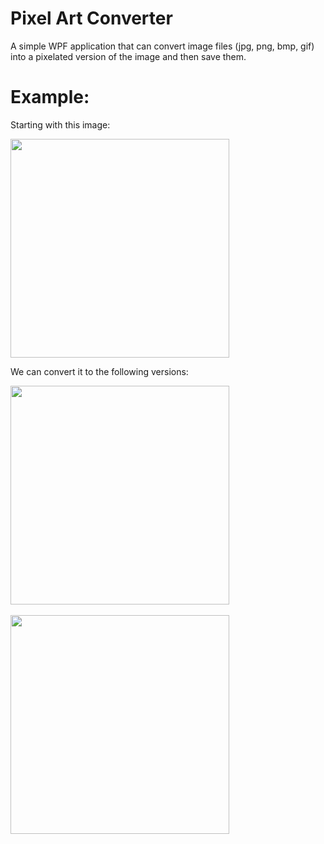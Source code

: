 # Pixel Art Converter

A simple WPF application that can convert image files (jpg, png, bmp, gif) into a pixelated version of the image and then save them.

# Example:

Starting with this image:
<!-- ![hendrik-cornelissen--qrcOR33ErA-unsplash](https://github.com/user-attachments/assets/1d133fdc-44b4-4d22-8758-6f28886b28db) --->
<img src="https://github.com/user-attachments/assets/1d133fdc-44b4-4d22-8758-6f28886b28db" height="350"> <br>  


We can convert it to the following versions: <br>  

<img src="https://github.com/user-attachments/assets/f81daf84-6c09-4dc2-aff3-98e7eb70fa29" height="350"> <br>  
<img src="https://github.com/user-attachments/assets/02c3fd09-2408-4579-88fc-382d4027d361" height="350"> <br>  

<!-- ![test-imagePD4](https://github.com/user-attachments/assets/f81daf84-6c09-4dc2-aff3-98e7eb70fa29)
![test-imagePD10](https://github.com/user-attachments/assets/02c3fd09-2408-4579-88fc-382d4027d361) --->
